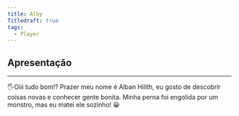 ```yaml
---
title: Alby
Titledraft: true
tags:
  - Player
---
```

## Apresentação
--------------------------------------------------------------------------
🖐Oiii tudo bom!? Prazer meu nome é Alban Hilith, eu gosto de descobrir coisas novas e conhecer gente bonita. Minha perna foi engolida por um monstro, mas eu matei ele sozinho! 😀